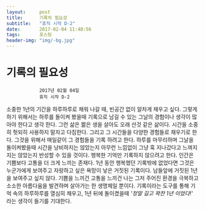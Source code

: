 ```yaml
---
layout:	    post
title: 	    기록의 필요성
subtitle:   "휴직 시작 D-2"
date:       2017-02-04 11:48:56
tags:       포스팅
header-img: "img/-bg.jpg"
---
```


# 	    기록의 필요성
```
			2017년 02월 04일
			휴직 시작 D-2
```



소중한 1년의 기간을 하루하루로 채워 나갈 때, 빈공간 없이 알차게 채우고 싶다.
그렇게 하기 위해서는 하루를 돌이켜 봤을때 기록으로 남길 수 있는 그날의 경험이나 생각이 많아야 한다고 생각 한다.
그런 삶은 짦은 생을 살아도 오래 산것 같은 삶이다. 시간을 소중히 헛되히 사용하지 말자고 다짐한다. 그리고 그 시간들을 다양한 경험들로 채우기로 한다.
그것을 위해서 매일같이 그 경험들을 기록 하려고 한다.
하루를 마무리하며 그날을 돌이켜봤을때 시간을 낭비하지는 않았는지 아무런 느낌없이 그냥 훅 지나갔다고 느껴지지는 않았는지 반성할 수 있을 것이다.
행복한 기억만 기록하지 않으려고 한다. 인간은 기쁨보다 고통을 더 크게 느끼는 존재다.
1년 동안 행복했던 기록밖에 없었다면 그것은 누군가에게 보여주고 자랑하고 싶은 욕망이 낳은 거짓된 기록이다. 남들앞에 거짓된 1년을 보여주고 싶지 않다.
기쁨을 느끼건 고통을 느끼건 나는 그저 주어진 환경을 극복하고 소소한 아름다움을 발견하며 살아가는 한 생명체일 뿐이다.
기록이라는 도구를 통해 기억 속의 하루하루를 열심히 채우고, 1년 뒤에 돌이켰을때 _'정말 길고 꽉찬 1년 이었다!'_ 라는 생각이 들기를 기대한다. 


